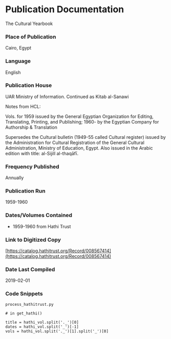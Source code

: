 # Publication Documentation
The Cultural Yearbook

### Place of Publication
Cairo, Egypt

### Language
English

### Publication House
UAR Ministry of Information. Continued as Kitab al-Sanawi

Notes from HCL:

Vols. for 1959 issued by the General Egyptian Organization for Editing, Translating, Printing, and Publishing; 1960- by the Egyptian Company for Authorship & Translation

Supersedes the Cultural bulletin (1949-55 called Cultural register) issued by the Administration for Cultural Registration of the General Cultural Administration, Ministry of Education, Egypt.
Also issued in the Arabic edition with title: al-Sijill al-thaqāfī.

### Frequency Published
Annually

### Publication Run
1959-1960

### Dates/Volumes Contained
- 1959-1960 from Hathi Trust

### Link to Digitized Copy
[https://catalog.hathitrust.org/Record/008567414](https://catalog.hathitrust.org/Record/008567414)

### Date Last Compiled
2019-02-01

### Code Snippets
`process_hathitrust.py`
```
# in get_hathi()

title = hathi_vol.split('._')[0]
dates = hathi_vol.split('_')[-1]
vols = hathi_vol.split('._')[1].split('_')[0]
              
```
